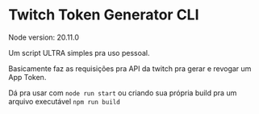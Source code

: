 # Twitch Token Generator CLI

Node version: 20.11.0

Um script ULTRA simples pra uso pessoal. 

Basicamente faz as requisições pra API da twitch pra gerar e revogar um App Token.

Dá pra usar com `node run start` ou criando sua própria build pra um arquivo executável `npm run build`